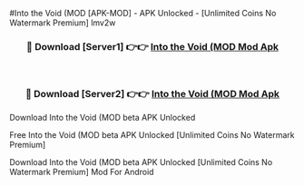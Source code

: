 #Into the Void (MOD [APK-MOD] - APK Unlocked - [Unlimited Coins No Watermark Premium] lmv2w



<div align="center">

<h3>🔴 Download [Server1] 👉👉 <a href="https://momento.my/?title=Into_the_Void_(MOD">Into the Void (MOD Mod Apk</a></h3><br>

<h3>🔴 Download [Server2] 👉👉 <a href="https://momento.my/?title=Into_the_Void_(MOD">Into the Void (MOD Mod Apk</a></h3>
</div>



Download Into the Void (MOD beta APK Unlocked

Free Into the Void (MOD beta APK Unlocked [Unlimited Coins No Watermark Premium]

Download Into the Void (MOD beta APK Unlocked [Unlimited Coins No Watermark Premium] Mod For Android
